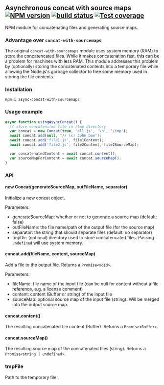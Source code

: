 ## Asynchronous concat with source maps [![NPM version][npm-image]][npm-url] [![build status][travis-image]][travis-url] [![Test coverage][coveralls-image]][coveralls-url]

NPM module for concatenating files and generating source maps.

### Advantage over `concat-with-sourcemaps`

The original `concat-with-sourcemaps` module uses system memory (RAM) to store the concatencated files. While it makes concatenation fast,
this can be a problem for machines with less RAM. This module addresses this problem by (optionally) storing the concatenated contents into a temporary
file while allowing the Node.js's garbage collector to free some memory used in storing the file contents.

### Installation

```
npm i async-concat-with-sourcemaps
```

### Usage example

```js
async function usingAsyncConcat() {
  // store concatenated file in /tmp directory
  var concat = new Concat(true, 'all.js', '\n', '/tmp');
  await concat.add(null, "// (c) John Doe");
  await concat.add('file1.js', file1Content);
  await concat.add('file2.js', file2Content, file2SourceMap);

  var concatenatedContent = await concat.content();
  var sourceMapForContent = await concat.sourceMap();
}
```

### API

#### new Concat(generateSourceMap, outFileName, separator)

Initialize a new concat object.

Parameters:

- generateSourceMap: whether or not to generate a source map (default: false)
- outFileName: the file name/path of the output file (for the source map)
- separator: the string that should separate files (default: no separator)
- tmpDir: (optional) directory used to store concatencated files. Passing `undefined` will use system memory.

#### concat.add(fileName, content, sourceMap)

Add a file to the output file. Returns a `Promise<void>`.

Parameters:

- fileName: file name of the input file (can be null for content without a file reference, e.g. a license comment)
- content: content (Buffer or string) of the input file
- sourceMap: optional source map of the input file (string). Will be merged into the output source map.

#### concat.content()

The resulting concatenated file content (Buffer). Returns a `Promise<Buffer>`.

#### concat.sourceMap()

The resulting source map of the concatenated files (string). Returns a `Promise<string | undefined>`.

### tmpFile

Path to the temporary file.

[coveralls-image]: https://img.shields.io/coveralls/adonespitogo/async-concat-with-sourcemaps.svg
[coveralls-url]: https://coveralls.io/r/adonespitogo/async-concat-with-sourcemaps?branch=master
[npm-image]: https://img.shields.io/npm/v/async-concat-with-sourcemaps.svg
[npm-url]: https://www.npmjs.com/package/async-concat-with-sourcemaps
[travis-image]: https://img.shields.io/travis/adonespitogo/async-concat-with-sourcemaps.svg
[travis-url]: https://travis-ci.org/adonespitogo/async-concat-with-sourcemaps
